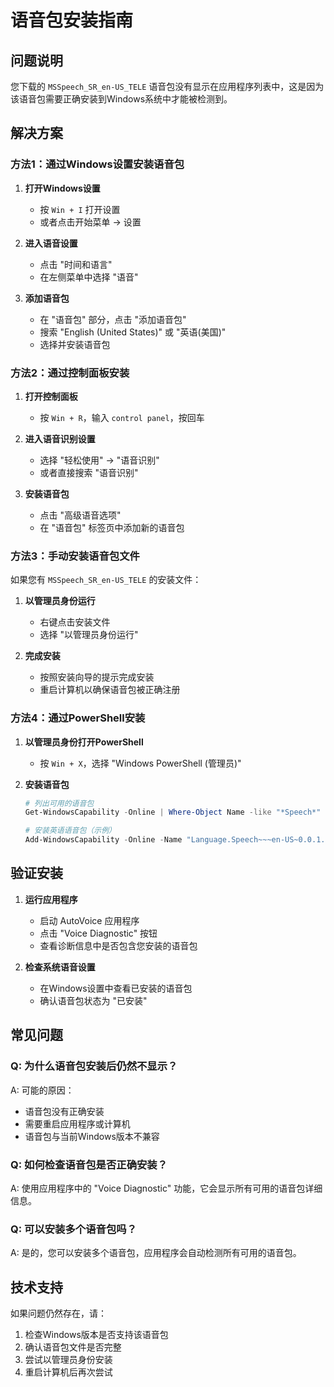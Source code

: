 # 语音包安装指南

## 问题说明
您下载的 `MSSpeech_SR_en-US_TELE` 语音包没有显示在应用程序列表中，这是因为该语音包需要正确安装到Windows系统中才能被检测到。

## 解决方案

### 方法1：通过Windows设置安装语音包

1. **打开Windows设置**
   - 按 `Win + I` 打开设置
   - 或者点击开始菜单 → 设置

2. **进入语音设置**
   - 点击 "时间和语言"
   - 在左侧菜单中选择 "语音"

3. **添加语音包**
   - 在 "语音包" 部分，点击 "添加语音包"
   - 搜索 "English (United States)" 或 "英语(美国)"
   - 选择并安装语音包

### 方法2：通过控制面板安装

1. **打开控制面板**
   - 按 `Win + R`，输入 `control panel`，按回车

2. **进入语音识别设置**
   - 选择 "轻松使用" → "语音识别"
   - 或者直接搜索 "语音识别"

3. **安装语音包**
   - 点击 "高级语音选项"
   - 在 "语音包" 标签页中添加新的语音包

### 方法3：手动安装语音包文件

如果您有 `MSSpeech_SR_en-US_TELE` 的安装文件：

1. **以管理员身份运行**
   - 右键点击安装文件
   - 选择 "以管理员身份运行"

2. **完成安装**
   - 按照安装向导的提示完成安装
   - 重启计算机以确保语音包被正确注册

### 方法4：通过PowerShell安装

1. **以管理员身份打开PowerShell**
   - 按 `Win + X`，选择 "Windows PowerShell (管理员)"

2. **安装语音包**
   ```powershell
   # 列出可用的语音包
   Get-WindowsCapability -Online | Where-Object Name -like "*Speech*"

   # 安装英语语音包（示例）
   Add-WindowsCapability -Online -Name "Language.Speech~~~en-US~0.0.1.0"
   ```

## 验证安装

1. **运行应用程序**
   - 启动 AutoVoice 应用程序
   - 点击 "Voice Diagnostic" 按钮
   - 查看诊断信息中是否包含您安装的语音包

2. **检查系统语音设置**
   - 在Windows设置中查看已安装的语音包
   - 确认语音包状态为 "已安装"

## 常见问题

### Q: 为什么语音包安装后仍然不显示？
A: 可能的原因：
- 语音包没有正确安装
- 需要重启应用程序或计算机
- 语音包与当前Windows版本不兼容

### Q: 如何检查语音包是否正确安装？
A: 使用应用程序中的 "Voice Diagnostic" 功能，它会显示所有可用的语音包详细信息。

### Q: 可以安装多个语音包吗？
A: 是的，您可以安装多个语音包，应用程序会自动检测所有可用的语音包。

## 技术支持

如果问题仍然存在，请：
1. 检查Windows版本是否支持该语音包
2. 确认语音包文件是否完整
3. 尝试以管理员身份安装
4. 重启计算机后再次尝试 
